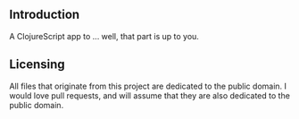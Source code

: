 ## Introduction

A ClojureScript app to ... well, that part is up to you.

## Licensing

All files that originate from this project are dedicated to the public domain. I would love pull requests, and will assume that they are also dedicated to the public domain.
